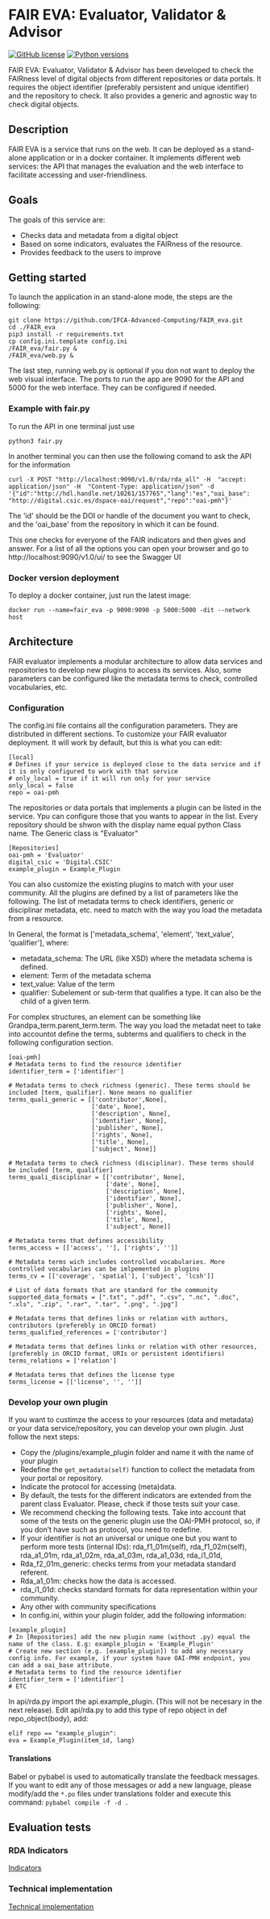 # FAIR EVA: Evaluator, Validator & Advisor

[![GitHub license](https://img.shields.io/github/license/indigo-dc/DEEPaaS.svg)](https://github.com/indigo-dc/DEEPaaS/blob/master/LICENSE)
[![Python versions](https://img.shields.io/pypi/pyversions/deepaas.svg)](https://pypi.python.org/pypi/deepaas)

FAIR EVA: Evaluator, Validator & Advisor has been developed to check the FAIRness level of digital objects from different repositories or data portals. It requires the object identifier (preferably persistent and unique identifier) and the repository to check. It also provides a generic and agnostic way to check digital objects.

## Description

FAIR EVA is a service that runs on the web. It can be deployed as a stand-alone application or in a docker container. It implements different web services: the API that manages the evaluation and the web interface to facilitate accessing and user-friendliness.

## Goals

The goals of this service are:

- Checks data and metadata from a digital object
- Based on some indicators, evaluates the FAIRness of the resource.
- Provides feedback to the users to improve

## Getting started

To launch the application in an stand-alone mode, the steps are the following:

```
git clone https://github.com/IFCA-Advanced-Computing/FAIR_eva.git
cd ./FAIR_eva
pip3 install -r requirements.txt
cp config.ini.template config.ini
/FAIR_eva/fair.py &
/FAIR_eva/web.py &
```

The last step, running web.py is optional if you don not want to deploy the web visual interface. The ports to run the app are 9090 for the API and 5000 for the web interface. They can be configured if needed.

### Example with fair.py 
To run the API in one  terminal just use 
```
python3 fair.py
```

In another terminal you can then use the following comand to ask the API for the information

```
curl -X POST "http://localhost:9090/v1.0/rda/rda_all" -H  "accept: application/json" -H  "Content-Type: application/json" -d '{"id":"http://hdl.handle.net/10261/157765","lang":"es","oai_base": "http://digital.csic.es/dspace-oai/request","repo":"oai-pmh"}'
```
The 'id' should be the DOI or handle of the document you want to check, and the 'oai_base' from the repository in which it can be found.

This one checks for everyone of the FAIR indicators and then gives and answer. For a list of all the options you can open your browser and go to http://localhost:9090/v1.0/ui/ to see the Swagger UI

### Docker version deployment

To deploy a docker container, just run the latest image:

```
docker run --name=fair_eva -p 9090:9090 -p 5000:5000 -dit --network host
```


## Architecture

FAIR evaluator implements a modular architecture to allow data services and repositories to develop new plugins to access its services. Also, some parameters can be configured like the metadata terms to check, controlled vocabularies, etc.

### Configuration

The config.ini file contains all the configuration parameters. They are distributed in different sections. To customize your FAIR evaluator deployment. It will work by default, but this is what you can edit:

```
[local]
# Defines if your service is deployed close to the data service and if it is only configured to work with that service
# only_local = true if it will run only for your service
only_local = false
repo = oai-pmh
```

The repositories or data portals that implements a plugin can be listed in the service. Ypu can configure those that you wants to appear in the list. Every repository should be shwon with the display name equal python Class name. The Generic class is "Evaluator"

```
[Repositories]
oai-pmh = 'Evaluator'
digital_csic = 'Digital.CSIC'
example_plugin = Example_Plugin
```

You can also customize the existing plugins to match with your user community. All the plugins are defined by a list of parameters like the following. The list of metadata terms to check identifiers, generic or disciplinar metadata, etc. need to match with the way you load the metadata from a resource.

In General, the format is ['metadata_schema', 'element', 'text_value', 'qualifier'], where:

- metadata_schema: The URL (like XSD) where the metadata schema is defined.
- element: Term of the metadata schema
- text_value: Value of the term
- qualifier: Subelement or sub-term that qualifies a type. It can also be the child of a given term.

For complex structures, an element can be something like Grandpa_term.parent_term.term. The way you load the metadat neet to take into accountot define the terms, subterms and qualifiers to check in the following configuration section.

```
[oai-pmh]
# Metadata terms to find the resource identifier
identifier_term = ['identifier']

# Metadata terms to check richness (generic). These terms should be included [term, qualifier]. None means no qualifier
terms_quali_generic = [['contributor',None],
                       ['date', None],
                       ['description', None],
                       ['identifier', None],
                       ['publisher', None],
                       ['rights', None],
                       ['title', None],
                       ['subject', None]]

# Metadata terms to check richness (disciplinar). These terms should be included [term, qualifier]
terms_quali_disciplinar = [['contributor', None],
                           ['date', None],
                           ['description', None],
                           ['identifier', None],
                           ['publisher', None],
                           ['rights', None],
                           ['title', None],
                           ['subject', None]]

# Metadata terms that defines accessibility
terms_access = [['access', ''], ['rights', '']]

# Metadata terms wich includes controlled vocabularies. More controlled vocabularies can be imlpemented in plugins
terms_cv = [['coverage', 'spatial'], ['subject', 'lcsh']]

# List of data formats that are standard for the community
supported_data_formats = [".txt", ".pdf", ".csv", ".nc", ".doc", ".xls", ".zip", ".rar", ".tar", ".png", ".jpg"]

# Metadata terms that defines links or relation with authors, contributors (preferebly in ORCID format)
terms_qualified_references = ['contributor']

# Metadata terms that defines links or relation with other resources, (preferebly in ORCID format, URIs or persistent identifiers)
terms_relations = ['relation']

# Metadata terms that defines the license type
terms_license = [['license', '', '']]
```

### Develop your own plugin

If you want to custimze the access to your resources (data and metadata) or your data service/repository, you can develop your own plugin. Just follow the next steps:

- Copy the /plugins/example_plugin folder and name it with the name of your plugin
- Redefine the `get_metadata(self)` function to collect the metadata from your portal or repository.
- Indicate the protocol for accessing (meta)data.
- By default, the tests for the different indicators are extended from the parent class Evaluator. Please, check if those tests suit your case.
- We recommend checking the following tests. Take into account that some of the tests on the generic plugin use the OAI-PMH protocol, so, if you don’t have such as protocol, you need to redefine.
- If your identifier is not an universal or unique one but you want to perform more tests (internal IDs): rda_f1_01m(self), rda_f1_02m(self), rda_a1_01m, rda_a1_02m, rda_a1_03m, rda_a1_03d, rda_i1_01d,
- Rda_f2_01m_generic: checks terms from your metadata standard referent.
- Rda_a1_01m: checks how the data is accessed.
- rda_i1_01d: checks standard formats for data representation within your community.
- Any other with community specifications
- In config.ini, within your plugin folder, add the following information:

```
[example_plugin]
# In [Repositories] add the new plugin name (without .py) equal the name of the class. E.g: example_plugin = 'Example_Plugin'
# Create new section (e.g. [example_plugin]) to add any necessary config info. For example, if your system have OAI-PMH endpoint, you can add a oai_base attribute.
# Metadata terms to find the resource identifier
identifier_term = ['identifier']
# ETC
```

In api/rda.py import the api.example_plugin.
(This will not be necesary in the next release). Edit api/rda.py to add this type of repo object in def repo_object(body), add:

```
elif repo == "example_plugin":
eva = Example_Plugin(item_id, lang)
```

#### Translations

Babel or pybabel is used to automatically translate the feedback messages. If you want to edit any of those messages or add a new language, please modify/add the `*.po` files under translations folder and execute this command:
`pybabel compile -f -d .`

## Evaluation tests

### RDA Indicators

[Indicators](indicators.md)

### Technical implementation

[Technical implementation](technical_implementation.md)

